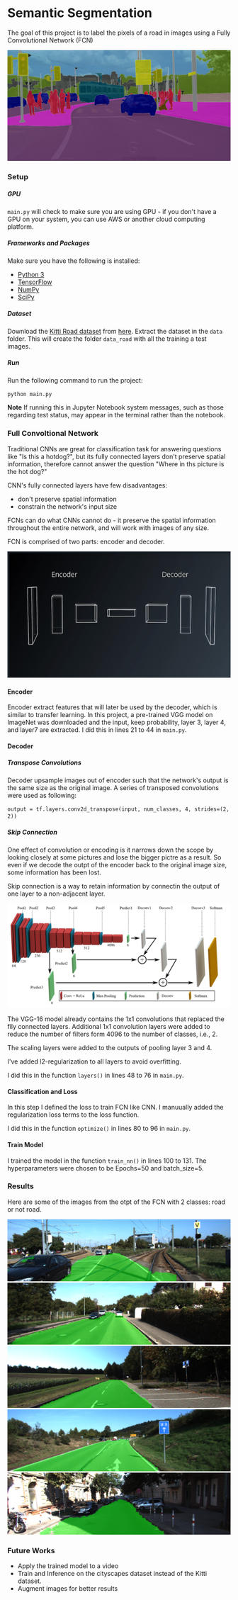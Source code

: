 # Semantic Segmentation

The goal of this project is to label the pixels of a road in images using a Fully Convolutional Network (FCN)

[//]: # (Image References)

[image1]: ./misc_images/fcn_encoder_decoder.png
[image2]: ./misc_images/fcn.png
[image3]: ./misc_images/um_000004.png
[image4]: ./misc_images/um_000057.png
[image5]: ./misc_images/um_000083.png
[image6]: ./misc_images/umm_000033.png
[image7]: ./misc_images/uu_000098.png
[image8]: ./misc_images/segmentation.jpeg

![alt text][image8]

### Setup
##### GPU
`main.py` will check to make sure you are using GPU - if you don't have a GPU on your system, you can use AWS or another cloud computing platform.
##### Frameworks and Packages
Make sure you have the following is installed:
 - [Python 3](https://www.python.org/)
 - [TensorFlow](https://www.tensorflow.org/)
 - [NumPy](http://www.numpy.org/)
 - [SciPy](https://www.scipy.org/)
##### Dataset
Download the [Kitti Road dataset](http://www.cvlibs.net/datasets/kitti/eval_road.php) from [here](http://www.cvlibs.net/download.php?file=data_road.zip).  Extract the dataset in the `data` folder.  This will create the folder `data_road` with all the training a test images.

##### Run
Run the following command to run the project:
```
python main.py
```
**Note** If running this in Jupyter Notebook system messages, such as those regarding test status, may appear in the terminal rather than the notebook.


### Full Convoltional Network

Traditional CNNs are great for classification task for answering questions like "Is this a hotdog?", but its fully connected layers don't preserve spatial information, therefore cannot answer the question "Where in ths picture is the hot dog?"

CNN's fully connected layers have few disadvantages:

* don't preserve spatial information
* constrain the network's input size

FCNs can do what CNNs cannot do - it preserve the spatial information throughout the entire network, and will work with images of any size.

FCN is comprised of two parts: encoder and decoder.

![alt text][image1]

#### Encoder

Encoder extract features that will later be used by the decoder, which is similar to transfer learning. In this project, a pre-trained VGG model on ImageNet was downloaded and the input, keep probability, layer 3, layer 4, and layer7 are extracted. I did this in lines 21 to 44 in `main.py`.

#### Decoder

##### Transpose Convolutions

Decoder upsample images out of encoder such that the network's output is the same size as the original image. A series of transposed convolutions were used as following:

```
output = tf.layers.conv2d_transpose(input, num_classes, 4, strides=(2, 2))
```

##### Skip Connection

One effect of convolution or encoding is it narrows down the scope by looking closely at some pictures and lose the bigger pictre as a result. So even if we decode the outpt of the encoder back to the original image size, some information has been lost.

Skip connection is a way to retain information by connectin the output of one layer to a non-adjacent layer.

![alt text][image2]

The VGG-16 model already contains the 1x1 convolutions that replaced the flly connected layers. Additional 1x1 convolution layers were added to reduce the number of filters form 4096 to the number of classes, i.e., 2.

The scaling layers were added to the outputs of pooling layer 3 and 4.

I've added l2-regularization to all layers to avoid overfitting. 

I did this in the function `layers()` in lines 48 to 76 in `main.py`.

#### Classification and Loss

In this step I defined the loss to train FCN like CNN. I manuually added the regularization loss terms to the loss function.

I did this in the function `optimize()` in lines 80 to 96 in `main.py`.

#### Train Model

I trained the model in the function `train_nn()` in lines 100 to 131. The hyperparameters were chosen to be Epochs=50 and batch_size=5.

### Results

Here are some of the images from the otpt of the FCN with 2 classes: road or not road.

![alt text][image3]
![alt text][image4]
![alt text][image5]
![alt text][image6]
![alt text][image7]

### Future Works

* Apply the trained model to a video
* Train and Inference on the cityscapes dataset instead of the Kitti dataset. 
* Augment images for better results
